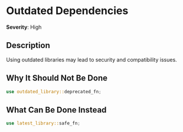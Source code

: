 # Outdated Dependencies

**Severity**: High

## Description
Using outdated libraries may lead to security and compatibility issues.

## Why It Should Not Be Done


```rust
use outdated_library::deprecated_fn;
```



## What Can Be Done Instead



```rust
use latest_library::safe_fn;
```


